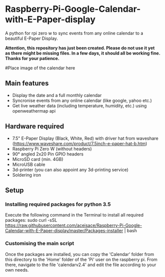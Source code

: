 # Raspberry-Pi-Google-Calendar-with-E-Paper-display
A python  for rpi zero w to sync events from any online calendar to a beautiful E-Paper Display. 

**Attention, this repository has just been created. Please do not use it yet as there might be missing files. In a few days, it should all be working fine. Thanks for your patience.**

#Place image of the calendar here

## Main features
* Display the date and a full monthly calendar
* Syncronise events from any online calendar (like google, yahoo etc.)
* Get live weather data (including temperature, humidity, etc.) using openweathermap api

## Hardware required
* 7.5" E-Paper Display (Black, White, Red) with driver hat from waveshare (https://www.waveshare.com/product/7.5inch-e-paper-hat-b.htm)
* Raspberry Pi Zero W (without headers)
* 90° angled 2x20 Pin GPIO headers
* MicroSD card (min. 4GB)
* MicroUSB cable
* 3d-printer (you can also appoint any 3d-printing service)
* Soldering iron

## Setup

### Installing required packages for python 3.5
Execute the following command in the Terminal to install all required packages:
sudo curl -sSL https://raw.githubusercontent.com/aceisace/Raspberry-Pi-Google-Calendar-with-E-Paper-display/master/Packages-installer | bash

### Customising the main script
Once the packages are installed, you can copy the 'Calendar' folder from this directory to the 'Home' folder of the 'Pi' user on the raspberry pi. From there, navigate to the file 'calendarv2.4' and edit the file according to your own needs.
